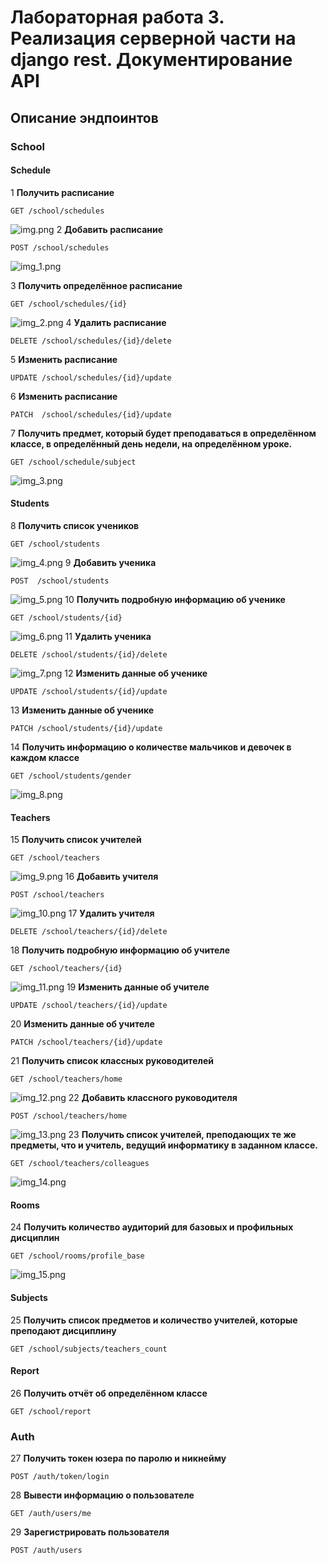 # Лабораторная работа 3. Реализация серверной части на django rest. Документирование API

## Описание эндпоинтов
### School
#### Schedule
1 **Получить расписание**
```
GET /school/schedules
```
![img.png](images/img.png)
2 **Добавить расписание**

```
POST /school/schedules
```
![img_1.png](images/img_1.png)

3 **Получить определённое расписание**
```
GET /school/schedules/{id}
```
![img_2.png](images/img_2.png)
4 **Удалить расписание**
```
DELETE /school/schedules/{id}/delete
```
5 **Изменить расписание**
```
UPDATE /school/schedules/{id}/update
```
6 **Изменить расписание**
```
PATCH  /school/schedules/{id}/update
```
7 **Получить предмет, который будет преподаваться в определённом классе, в определённый день недели, на определённом уроке.**
```
GET /school/schedule/subject
```
![img_3.png](images/img_3.png)
#### Students
8 **Получить список учеников**
```
GET /school/students
```
![img_4.png](images/img_4.png)
9 **Добавить ученика**
```
POST  /school/students
```
![img_5.png](images/img_5.png)
10 **Получить подробную информацию об ученике**
```
GET /school/students/{id}
```
![img_6.png](images/img_6.png)
11 **Удалить ученика**
```
DELETE /school/students/{id}/delete
```
![img_7.png](images/img_7.png)
12 **Изменить данные об ученике**
```
UPDATE /school/students/{id}/update
```
13 **Изменить данные об ученике**
```
PATCH /school/students/{id}/update
```
14 **Получить информацию о количестве мальчиков и девочек в каждом классе**
```
GET /school/students/gender
```
![img_8.png](images/img_8.png)
#### Teachers
15 **Получить список учителей**
```
GET /school/teachers
```
![img_9.png](images/img_9.png)
16 **Добавить учителя**
```
POST /school/teachers
```
![img_10.png](images/img_10.png)
17 **Удалить учителя**
```
DELETE /school/teachers/{id}/delete
```
18 **Получить подробную информацию об учителе**
```
GET /school/teachers/{id}
```
![img_11.png](images/img_11.png)
19 **Изменить данные об учителе**
```
UPDATE /school/teachers/{id}/update
```
20 **Изменить данные об учителе**
```
PATCH /school/teachers/{id}/update
```
21 **Получить список классных руководителей**
```
GET /school/teachers/home
```
![img_12.png](images/img_12.png)
22 **Добавить классного руководителя**
```
POST /school/teachers/home
```
![img_13.png](images/img_13.png)
23 **Получить список учителей, преподающих те же предметы, что и учитель, ведущий
информатику в заданном классе.**
```
GET /school/teachers/colleagues
```
![img_14.png](images/img_14.png)
#### Rooms
24  **Получить количество аудиторий для базовых и профильных дисциплин**
```
GET /school/rooms/profile_base
```
![img_15.png](images/img_15.png)
#### Subjects
25 **Получить список предметов и количество учителей, которые преподают дисциплину**
```
GET /school/subjects/teachers_count
```

#### Report
26 **Получить отчёт об определённом классе**
```
GET /school/report
```

### Auth
27 **Получить токен юзера по паролю и никнейму**
```
POST /auth/token/login
```
28 **Вывести информацию о пользователе**
```
GET /auth/users/me
```
29 **Зарегистрировать пользователя**
```
POST /auth/users
```

